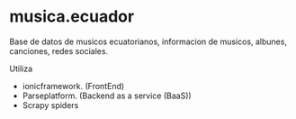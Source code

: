 # musica.ecuador
Base de datos de musicos ecuatorianos, informacion de musicos, albunes, canciones, redes sociales.


Utiliza 
- ionicframework. (FrontEnd)
- Parseplatform. (Backend as a service (BaaS))
- Scrapy spiders
 
